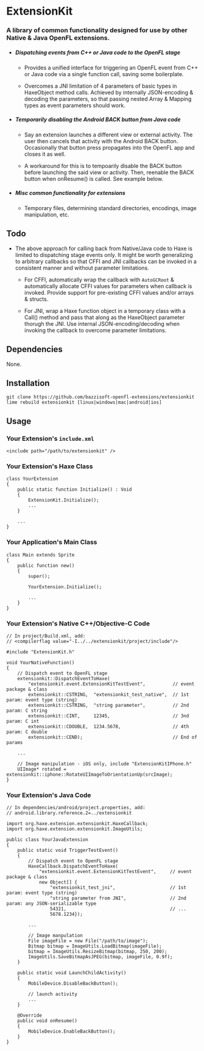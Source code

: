 ExtensionKit
============

### A library of common functionality designed for use by other Native & Java OpenFL extensions. 

- ##### Dispatching events from C++ or Java code to the OpenFL stage

    - Provides a unified interface for triggering an OpenFL event from 
    C++ or Java code via a single function call, saving some boilerplate.

    - Overcomes a JNI limitation of 4 parameters of basic types in HaxeObject method calls. Achieved by internally JSON-encoding & decoding the parameters, so that passing nested Array & Mapping types as event parameters should work.


- ##### Temporarily disabling the Android BACK button from Java code

    - Say an extension launches a different view or external activity. The user then
    cancels that activity with the Android BACK button. Occasionally that button press propagates
    into the OpenFL app and closes it as well.

    - A workaround for this is to tempoarily disable the BACK button before launching the said view or activity. Then, reenable the BACK button when onResume() is called. See example below.


- ##### Misc common functionality for extensions

    - Temporary files, determining standard directories, encodings, image manipulation, etc.
 

Todo
----

- The above approach for calling back from Native/Java code to Haxe is limited to dispatching stage events only. It might be worth generalizing to arbitrary callbacks so that CFFI and JNI callbacks can be invoked in a consistent manner and without parameter limitations.

    - For CFFI, automatically wrap the callback with `AutoGCRoot` & automatically allocate CFFI values for parameters when callback is invoked. Provide support for pre-existing CFFI values and/or arrays & structs.

    - For JNI, wrap a Haxe function object in a temporary class with a Call() method and pass that along
    as the HaxeObject parameter thorugh the JNI. Use internal JSON-encoding/decoding when invoking the callback
    to overcome parameter limitations. 


Dependencies
------------
None.


Installation
------------

    git clone https://github.com/bazzisoft-openfl-extensions/extensionkit
    lime rebuild extensionkit [linux|windows|mac|android|ios]


Usage
-----

### Your Extension's `include.xml`

    <include path="/path/to/extensionkit" />


### Your Extension's Haxe Class
    
    class YourExtension
    {
        public static function Initialize() : Void
        {
            ExtensionKit.Initialize();
            ...
        }

        ...
    }


### Your Application's Main Class

    class Main extends Sprite
    {
    	public function new()
        {
    		super();
    
            YourExtension.Initialize();

            ...
        }
    }


### Your Extension's Native C++/Objective-C Code

    // In project/Build.xml, add:
    // <compilerflag value="-I../../extensionkit/project/include"/>

    #include "ExtensionKit.h"

    void YourNativeFunction()
    {
        // Dispatch event to OpenFL stage
        extensionkit::DispatchEventToHaxe(
            "extensionkit.event.ExtensionKitTestEvent",          // event package & class 
            extensionkit::CSTRING,  "extensionkit_test_native",  // 1st param: event type (string)
            extensionkit::CSTRING,  "string parameter",          // 2nd param: C string
            extensionkit::CINT,     12345,                       // 3nd param: C int
            extensionkit::CDOUBLE,  1234.5678,                   // 4th param: C double
            extensionkit::CEND);                                 // End of params

        ...        

        // Image manipulation - iOS only, include "ExtensionKitIPhone.h"
        UIImage* rotated = extensionkit::iphone::RotateUIImageToOrientationUp(srcImage);
    }


### Your Extension's Java Code

    // In dependencies/android/project.properties, add:
    // android.library.reference.2=../extensionkit

    import org.haxe.extension.extensionkit.HaxeCallback;
    import org.haxe.extension.extensionkit.ImageUtils;

    public class YourJavaExtension
    {
        public static void TriggerTestEvent()
        {
            // Dispatch event to OpenFL stage
            HaxeCallback.DispatchEventToHaxe(
                "extensionkit.event.ExtensionKitTestEvent",     // event package & class 
                new Object[] {
                    "extensionkit_test_jni",                    // 1st param: event type (string)
                    "string parameter from JNI",                // 2nd param: any JSON-serializable type
                    54321,                                      // ...
                    5678.1234});

            ...

            // Image manpulation
            File imageFile = new File("/path/to/image");
            Bitmap bitmap = ImageUtils.LoadBitmap(imageFile);
            bitmap = ImageUtils.ResizeBitmap(bitmap, 250, 200);
            ImageUtils.SaveBitmapAsJPEG(bitmap, imageFile, 0.9f);          
        }

        public static void LaunchChildActivity()
        {
            MobileDevice.DisableBackButton();

            // launch activity
            ...
        }

        @Override
        public void onResume()
        {
            MobileDevice.EnableBackButton();
        }     
    }